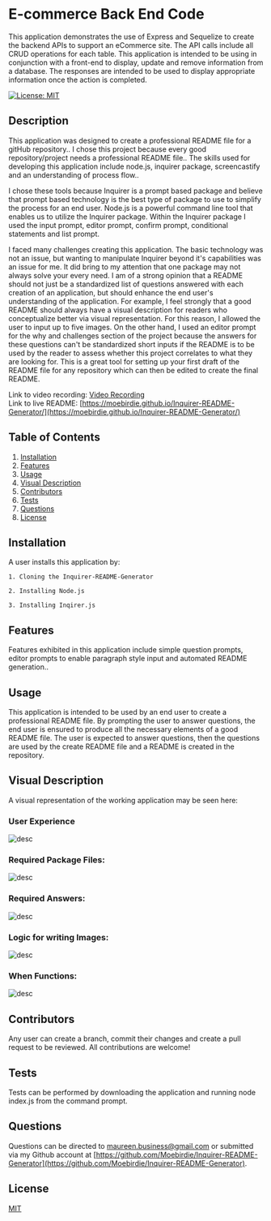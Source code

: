 # E-commerce Back End Code
This application demonstrates the use of Express and Sequelize to create the backend APIs to support an eCommerce site. The API calls include all CRUD operations for each table. This application is intended to be using in conjunction with a front-end to display, update and remove information from a database.  The responses are intended to be used to display appropriate information once the action is completed.

[![License: MIT](https://img.shields.io/badge/License-MIT-yellow.svg)](https://opensource.org/licenses/MIT)

## Description

This application was designed to create a professional README file for a gitHub repository.. I chose this project because every good repository/project needs a professional README file..
The skills used for developing this application include node.js, inquirer package, screencastify and an understanding of process flow..

I chose these tools because Inquirer is a prompt based package and believe that prompt based technology is the best type of package to use to simplify the process for an end user. Node.js is a powerful command line tool that enables us to utilize the Inquirer package.  Within the Inquirer package I used the input prompt, editor prompt, confirm prompt, conditional statements and list prompt.  


I faced many challenges creating this application.  The basic technology was not an issue, but wanting to manipulate Inquirer beyond it's capabilities was an issue for me. It did bring to my attention that one package may not always solve your every need. I am of a strong opinion that a README should not just be a standardized list of questions answered with each creation of an application, but should enhance the end user's understanding of the application. For example, I feel strongly that a good README should always have a visual description for readers who conceptualize better via visual representation. For this reason, I allowed the user to input up to five images. On the other hand, I used an editor prompt for the why and challenges section of the project because the answers for these questions can't be standardized short inputs if the README is to be used by the reader to assess whether this project correlates to what they are looking for. This is a great tool for setting up your first draft of the README file for any repository which can then be edited to create the final README.   


Link to video recording: [Video Recording](https://watch.screencastify.com/v/FQHnwyv1kiamS1cnZAFX)  
Link to live README: [https://moebirdie.github.io/Inquirer-README-Generator/](https://moebirdie.github.io/Inquirer-README-Generator/)


## Table of Contents

1. [Installation](#Installation)
2. [Features](#Features)
3. [Usage](#Usage)
4. [Visual Description](#Visual-Description)
5. [Contributors](#Contributing)
6. [Tests](#Tests)  
7. [Questions](#Questions)
8. [License](#License)
  

## Installation <a id="Installation"></a>


A user installs this application by:  

	1. Cloning the Inquirer-README-Generator  

	2. Installing Node.js  

	3. Installing Inqirer.js 


  

## Features <a id="Features"></a>

Features exhibited in this application include simple question prompts, editor prompts to enable paragraph style input and automated README generation..
  

## Usage <a id="Usage"></a>

This application is intended to be used by an end user to create a professional README file.  By prompting the user to answer questions, the end user is ensured to produce all the necessary elements of a good README file.  The user is expected to answer questions, then the questions are used by the create README file and a README is created in the repository.
  

## Visual Description <a id="Visual-Description"></a>

A visual representation of the working application may be seen here:  

### User Experience     

![desc](assets/images/enduserinput.png)  

### Required Package Files:  

![desc](assets/images/requiredfiles.png)  

### Required Answers:  

![desc](assets/images/requiredans.png)  

### Logic for writing Images:  

![desc](assets/images/writeimageslogic.png)  

### When Functions:  

![desc](assets/images/whenfunctions.png)  


## Contributors <a id="Contributing"></a>

Any user can create a branch, commit their changes and create a pull request to be reviewed. All contributions are welcome!
  

## Tests <a id="Tests"></a>

Tests can be performed by downloading the application and running node index.js from the command prompt.
  

## Questions  <a id="Questions"></a>

Questions can be directed to maureen.business@gmail.com or submitted via my Github account at [https://github.com/Moebirdie/Inquirer-README-Generator](https://github.com/Moebirdie/Inquirer-README-Generator).
  

## License <a id="License"></a>

[MIT](https://opensource.org/licenses/MIT)
